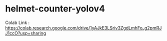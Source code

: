 # helmet-counter-yolov4

Colab Link : https://colab.research.google.com/drive/1yAJkE3LSriv3ZgdLmhFo_g2pmRJJ1ccO?usp=sharing
